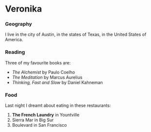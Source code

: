 # Veronika

### Geography

I live in the city of Austin, in the states of Texas, in the United States of America.

### Reading

Three of my favourite books are:

- *The Alchemist* by Paulo Coelho
- *The Meditation* by Marcus Aurelius
- *Thinking, Fast and Slow* by Daniel Kahneman

### Food
Last night I dreamt about eating in these restaurants:

1. **The French Laundry** in Yountville
2. Sierra Mar in Big Sur
3. Boulevard in San Francisco
